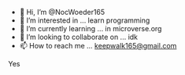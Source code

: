 - 👋 Hi, I’m @NocWoeder165
- 👀 I’m interested in ... learn programming
- 🌱 I’m currently learning ... in microverse.org
- 💞️ I’m looking to collaborate on ... idk
- 📫 How to reach me ... keepwalk165@gmail.com

<!---
NocWoeder165/NocWoeder165 is a ✨ special ✨ repository because its `README.md` (this file) appears on your GitHub profile.
You can click the Preview link to take a look at your changes.
--->
Yes

